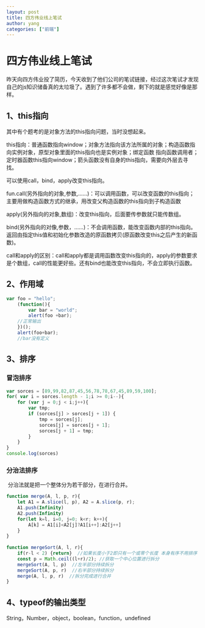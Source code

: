 ```yaml
---
layout: post
title: 四方伟业线上笔试
author: yang
categories: ["前端"]
---
```


# 四方伟业线上笔试

昨天向四方伟业投了简历，今天收到了他们公司的笔试链接，经过这次笔试才发现自己的js知识储备真的太垃圾了。遇到了许多都不会做，剩下的就是感觉好像是那样。

## 1、this指向

其中有个题考的是对象方法的this指向问题，当时没想起来。

this指向：普通函数指向window；对象方法指向该方法所属的对象；构造函数指向实例对象，原型对象里面的this指向也是实例对象；绑定函数 指向函数调用者；定时器函数this指向window；箭头函数没有自身的this指向，需要向外层去寻找。

可以使用call，bind，apply改变this指向。

fun.call(另外指向的对象,参数,......)：可以调用函数，可以改变函数的this指向；主要用做构造函数方式的继承，用改变父构造函数的this指向到子构造函数

​	apply(另外指向的对象,数组)：改变this指向，后面要传参数就只能传数组。

​	bind(另外指向的对像,参数，......)：不会调用函数，能改变函数内部的this指向。返回由指定this值和初始化参数改造的原函数拷贝(原函数改变this之后产生的新函数)。

call和apply的区别：call和apply都是调用函数改变this指向的，apply的参数要求是个数组，call的性能更好些。还有bind也能改变this指向，不会立即执行函数。

## 2、作用域

```js
var foo = "hello";
	(function(){
		var bar = "world";
		alert(foo +bar);
	//正常输出
	})();
	alert(foo+bar);
	//bar没有定义
```

## 3、排序

### 冒泡排序
```js
var sorces = [89,99,82,87,45,56,78,78,67,45,89,59,100];
for( var i = sorces.length - 1;i >= 0;i--){
	for (var j = 0;j < i;j++){
		var tmp;
		if (sorces[j] > sorces[j + 1]) {
			tmp = sorces[j];
			sorces[j] = sorces[j + 1];
			sorces[j + 1] = tmp;
		}
	}
}
console.log(sorces)
```

### 分治法排序

​		分治法就是把一个整体分为若干部分，在进行合并。

```js
function merge(A, l, p, r){
    let A1 = A.slice(l, p), A2 = A.slice(p, r);
    A1.push(Infinity)
    A2.push(Infinity)
    for(let k=l, i=0, j=0; k<r; k++){
        A[k] = A1[i]<A2[j]?A1[i++]:A2[j++]
    }
}
 
function mergeSort(A, l, r){
    if(r-l < 2) {return}  //如果长度小于2即只有一个或零个长度 本身有序不用排序
    const p = Math.ceil((l+r)/2); //获取一个中心位置进行拆分
    mergeSort(A, l, p)  //左半部分持续拆分
    mergeSort(A, p, r)  //右半部分持续拆分
    merge(A, l, p, r)  //拆分完成进行合并
}
```

## 4、typeof的输出类型

String，Number，object，boolean，function，undefined